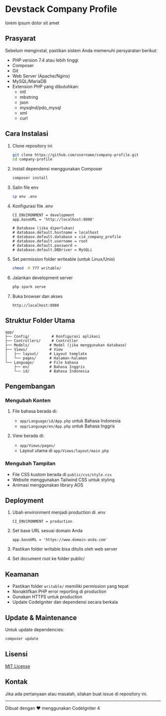 # Devstack Company Profile

lorem ipsum dolor sit amet

## Prasyarat

Sebelum menginstal, pastikan sistem Anda memenuhi persyaratan berikut:

- PHP version 7.4 atau lebih tinggi
- Composer
- Git
- Web Server (Apache/Nginx)
- MySQL/MariaDB
- Extension PHP yang dibutuhkan:
  - intl
  - mbstring
  - json
  - mysqlnd/pdo_mysql
  - xml
  - curl

## Cara Instalasi

1. Clone repository ini

   ```bash
   git clone https://github.com/username/company-profile.git
   cd company-profile
   ```

2. Install dependensi menggunakan Composer

   ```bash
   composer install
   ```

3. Salin file env

   ```bash
   cp env .env
   ```

4. Konfigurasi file .env

   ```env
   CI_ENVIRONMENT = development
   app.baseURL = 'http://localhost:8080'

   # Database (jika diperlukan)
   # database.default.hostname = localhost
   # database.default.database = ci4_company_profile
   # database.default.username = root
   # database.default.password =
   # database.default.DBDriver = MySQLi
   ```

5. Set permission folder writeable (untuk Linux/Unix)

   ```bash
   chmod -R 777 writable/
   ```

6. Jalankan development server

   ```bash
   php spark serve
   ```

7. Buka browser dan akses
   ```
   http://localhost:8080
   ```

## Struktur Folder Utama

```
app/
├── Config/          # Konfigurasi aplikasi
├── Controllers/     # Controller
├── Models/         # Model (jika menggunakan database)
├── Views/          # View
│   ├── layout/     # Layout template
│   └── pages/      # Halaman-halaman
└── Language/       # File bahasa
    ├── en/         # Bahasa Inggris
    └── id/         # Bahasa Indonesia
```

## Pengembangan

### Mengubah Konten

1. File bahasa berada di:

   - `app/Language/id/App.php` untuk Bahasa Indonesia
   - `app/Language/en/App.php` untuk Bahasa Inggris

2. View berada di:
   - `app/Views/pages/`
   - Layout utama di `app/Views/layout/main.php`

### Mengubah Tampilan

- File CSS kustom berada di `public/css/style.css`
- Website menggunakan Tailwind CSS untuk styling
- Animasi menggunakan library AOS

## Deployment

1. Ubah environment menjadi production di .env

   ```env
   CI_ENVIRONMENT = production
   ```

2. Set base URL sesuai domain Anda

   ```env
   app.baseURL = 'https://www.domain-anda.com'
   ```

3. Pastikan folder writable bisa ditulis oleh web server
4. Set document root ke folder public/

## Keamanan

- Pastikan folder `writable/` memiliki permission yang tepat
- Nonaktifkan PHP error reporting di production
- Gunakan HTTPS untuk production
- Update CodeIgniter dan dependensi secara berkala

## Update & Maintenance

Untuk update dependencies:

```bash
composer update
```

## Lisensi

[MIT License](LICENSE)

## Kontak

Jika ada pertanyaan atau masalah, silakan buat issue di repository ini.

---

Dibuat dengan ❤️ menggunakan CodeIgniter 4
